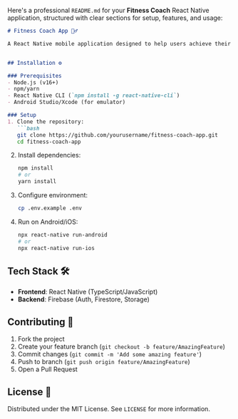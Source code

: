 Here's a professional `README.md` for your **Fitness Coach** React Native application, structured with clear sections for setup, features, and usage:

```markdown
# Fitness Coach App 🏋️‍♂️

A React Native mobile application designed to help users achieve their fitness goals with personalized workout plans, exercise tracking, and progress analytics.


## Installation ⚙️

### Prerequisites
- Node.js (v16+)
- npm/yarn
- React Native CLI (`npm install -g react-native-cli`)
- Android Studio/Xcode (for emulator)

### Setup
1. Clone the repository:
   ```bash
   git clone https://github.com/yourusername/fitness-coach-app.git
   cd fitness-coach-app
   ```
2. Install dependencies:
   ```bash
   npm install
   # or
   yarn install
   ```
3. Configure environment:
   ```bash
   cp .env.example .env
   ```
4. Run on Android/iOS:
   ```bash
   npx react-native run-android
   # or
   npx react-native run-ios
   ```

## Tech Stack 🛠️
- **Frontend**: React Native (TypeScript/JavaScript)
- **Backend**: Firebase (Auth, Firestore, Storage)

## Contributing 🤝
1. Fork the project
2. Create your feature branch (`git checkout -b feature/AmazingFeature`)
3. Commit changes (`git commit -m 'Add some amazing feature'`)
4. Push to branch (`git push origin feature/AmazingFeature`)
5. Open a Pull Request

## License 📄
Distributed under the MIT License. See `LICENSE` for more information.